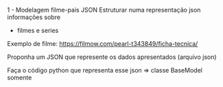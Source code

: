 1 - Modelagem filme-pais JSON
Estruturar numa representação json informações sobre

- filmes e series

Exemplo de filme: https://filmow.com/pearl-t343849/ficha-tecnica/



Proponha um JSON que represente os dados apresentados (arquivo json)

Faça o código python que representa esse json => classe BaseModel somente

